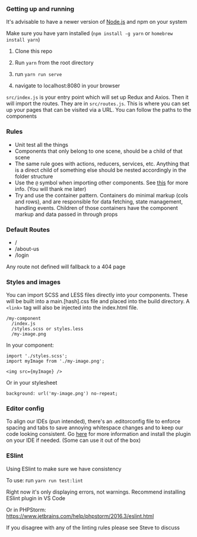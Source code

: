 ### Getting up and running

It's advisable to have a newer version of [Node.js](https://nodejs.org/en/download/current/) and npm on your system

Make sure you have yarn installed (`npm install -g yarn` or `homebrew install yarn`)


1. Clone this repo

2. Run `yarn` from the root directory

3. run `yarn run serve`

4. navigate to localhost:8080 in your browser

`src/index.js` is your entry point which will set up Redux and Axios. Then it will import the routes. They are in `src/routes.js`. This is where you can set up your pages that can be visited via a URL. You can follow the paths to the components

### Rules

- Unit test all the things
- Components that only belong to one scene, should be a child of that scene
- The same rule goes with actions, reducers, services, etc. Anything that is a direct child of something else should be nested accordingly in the folder structure
- Use the `@` symbol when importing other components. See [this](https://www.npmjs.com/package/babel-plugin-root-import) for more info. (You will thank me later)
- Try and use the container pattern. Containers do minimal markup (cols and rows), and are responsible for data fetching, state management, handling events. Children of those containers have the component markup and data passed in through props

### Default Routes

- /
- /about-us
- /login

Any route not defined will fallback to a 404 page

### Styles and images

You can import SCSS and LESS files directly into your components. These will be built into a main.[hash].css file and placed into the build directory. A `<link>` tag will also be injected into the index.html file.
```
/my-component
  /index.js
  /styles.scss or styles.less
  /my-image.png
```
In your component:
```
import './styles.scss';
import myImage from './my-image.png';

<img src={myImage} />

```
Or in your stylesheet
```
background: url('my-image.png') no-repeat;
```

### Editor config

To align our IDEs (pun intended), there's an .editorconfig file to enforce spacing and tabs to save annoying whitespace changes and to keep our code looking consistent. Go [here](http://editorconfig.org/) for more information and install the plugin on your IDE if needed. (Some can use it out of the box)

### ESlint

Using ESlint to make sure we have consistency

To use: run `yarn run test:lint`

Right now it's only displaying errors, not warnings. Recommend installing ESlint plugin in VS Code

Or in PHPStorm: https://www.jetbrains.com/help/phpstorm/2016.3/eslint.html

If you disagree with any of the linting rules please see Steve to discuss
